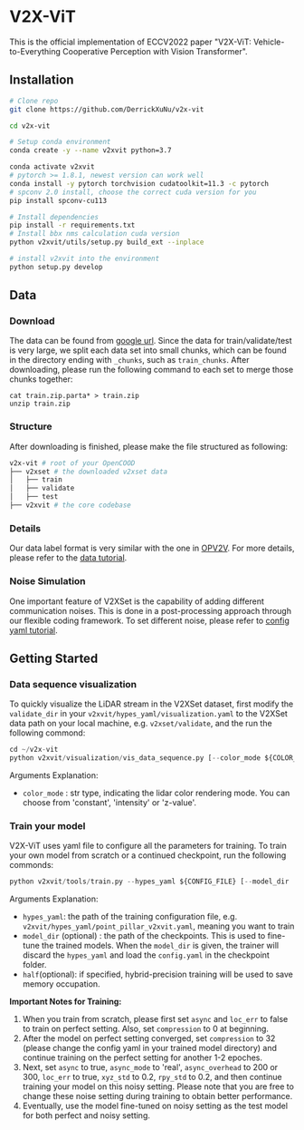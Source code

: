 # V2X-ViT
This is the official implementation of ECCV2022 paper "V2X-ViT: Vehicle-to-Everything Cooperative Perception with Vision Transformer".

## Installation
```bash
# Clone repo
git clone https://github.com/DerrickXuNu/v2x-vit

cd v2x-vit

# Setup conda environment
conda create -y --name v2xvit python=3.7

conda activate v2xvit
# pytorch >= 1.8.1, newest version can work well
conda install -y pytorch torchvision cudatoolkit=11.3 -c pytorch
# spconv 2.0 install, choose the correct cuda version for you
pip install spconv-cu113

# Install dependencies
pip install -r requirements.txt
# Install bbx nms calculation cuda version
python v2xvit/utils/setup.py build_ext --inplace

# install v2xvit into the environment
python setup.py develop
```

## Data
### Download
The data can be found from [google url](https://drive.google.com/drive/folders/1r5sPiBEvo8Xby-nMaWUTnJIPK6WhY1B6?usp=sharing).  Since the data for train/validate/test
is very large, we  split each data set into small chunks, which can be found in the directory ending with `_chunks`, such as `train_chunks`. After downloading, please run the following command to each set to merge those chunks together:

```
cat train.zip.parta* > train.zip
unzip train.zip
```
### Structure
After downloading is finished, please make the file structured as following:

```sh
v2x-vit # root of your OpenCOOD
├── v2xset # the downloaded v2xset data
│   ├── train
│   ├── validate
│   ├── test
├── v2xvit # the core codebase

```
### Details
Our data label format is very similar with the one in [OPV2V](https://github.com/DerrickXuNu/OpenCOOD). For more details, please refer to the [data tutorial](docs/data_intro.md).

### Noise Simulation
One important feature of V2XSet is the capability of adding different communication noises. This is done in a post-processing approach through our flexible coding framework. To set different noise, please
refer to [config yaml tutorial](docs/config_tutorial.md).

## Getting Started
### Data sequence visualization
To quickly visualize the LiDAR stream in the V2XSet dataset, first modify the `validate_dir`
in your `v2xvit/hypes_yaml/visualization.yaml` to the V2XSet data path on your local machine, e.g. `v2xset/validate`,
and the run the following commond:
```python
cd ~/v2x-vit
python v2xvit/visualization/vis_data_sequence.py [--color_mode ${COLOR_RENDERING_MODE}]
```
Arguments Explanation:
- `color_mode` : str type, indicating the lidar color rendering mode. You can choose from 'constant', 'intensity' or 'z-value'.

### Train your model
V2X-ViT uses yaml file to configure all the parameters for training. To train your own model
from scratch or a continued checkpoint, run the following commonds:
```python
python v2xvit/tools/train.py --hypes_yaml ${CONFIG_FILE} [--model_dir  ${CHECKPOINT_FOLDER} --half]
```
Arguments Explanation:
- `hypes_yaml`: the path of the training configuration file, e.g. `v2xvit/hypes_yaml/point_pillar_v2xvit.yaml`, meaning you want to train
- `model_dir` (optional) : the path of the checkpoints. This is used to fine-tune the trained models. When the `model_dir` is
given, the trainer will discard the `hypes_yaml` and load the `config.yaml` in the checkpoint folder.
- `half`(optional): if specified, hybrid-precision training will be used to save memory occupation.

<strong>Important Notes for Training:</strong>
1. When you train from scratch, please first set `async` and `loc_err` to false to train on perfect setting. Also, set `compression` to 0 at beginning.
2. After the model on perfect setting converged, set `compression`  to 32 (please change the config yaml in your trained model directory) and continue training on the perfect setting for another 1-2 epoches.
3. Next, set `async` to true, `async_mode` to 'real', `async_overhead` to 200 or 300, `loc_err` to true, `xyz_std` to 0.2, `rpy_std` to 0.2, and then continue training your model on this noisy setting. Please note that you are free to change these noise setting during training to obtain better performance.
4. Eventually, use the model fine-tuned on noisy setting as the test model for both perfect and noisy setting.